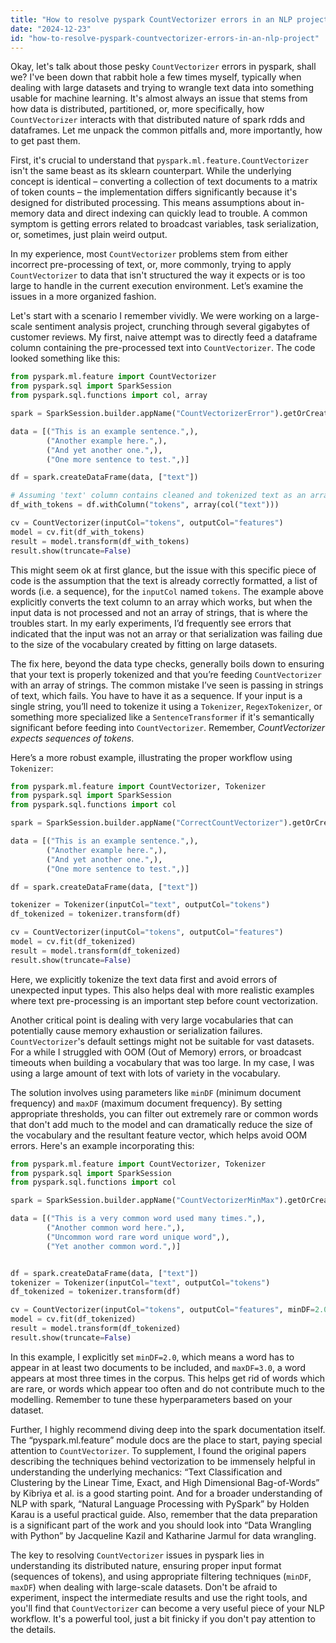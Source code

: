 ```yaml
---
title: "How to resolve pyspark CountVectorizer errors in an NLP project?"
date: "2024-12-23"
id: "how-to-resolve-pyspark-countvectorizer-errors-in-an-nlp-project"
---
```


Okay, let's talk about those pesky `CountVectorizer` errors in pyspark, shall we? I've been down that rabbit hole a few times myself, typically when dealing with large datasets and trying to wrangle text data into something usable for machine learning. It's almost always an issue that stems from how data is distributed, partitioned, or, more specifically, how `CountVectorizer` interacts with that distributed nature of spark rdds and dataframes. Let me unpack the common pitfalls and, more importantly, how to get past them.

First, it's crucial to understand that `pyspark.ml.feature.CountVectorizer` isn't the same beast as its sklearn counterpart. While the underlying concept is identical – converting a collection of text documents to a matrix of token counts – the implementation differs significantly because it's designed for distributed processing. This means assumptions about in-memory data and direct indexing can quickly lead to trouble. A common symptom is getting errors related to broadcast variables, task serialization, or, sometimes, just plain weird output.

In my experience, most `CountVectorizer` problems stem from either incorrect pre-processing of text, or, more commonly, trying to apply `CountVectorizer` to data that isn't structured the way it expects or is too large to handle in the current execution environment. Let’s examine the issues in a more organized fashion.

Let's start with a scenario I remember vividly. We were working on a large-scale sentiment analysis project, crunching through several gigabytes of customer reviews. My first, naive attempt was to directly feed a dataframe column containing the pre-processed text into `CountVectorizer`. The code looked something like this:

```python
from pyspark.ml.feature import CountVectorizer
from pyspark.sql import SparkSession
from pyspark.sql.functions import col, array

spark = SparkSession.builder.appName("CountVectorizerError").getOrCreate()

data = [("This is an example sentence.",),
        ("Another example here.",),
        ("And yet another one.",),
        ("One more sentence to test.",)]

df = spark.createDataFrame(data, ["text"])

# Assuming 'text' column contains cleaned and tokenized text as an array, example:
df_with_tokens = df.withColumn("tokens", array(col("text")))

cv = CountVectorizer(inputCol="tokens", outputCol="features")
model = cv.fit(df_with_tokens)
result = model.transform(df_with_tokens)
result.show(truncate=False)
```

This might seem ok at first glance, but the issue with this specific piece of code is the assumption that the text is already correctly formatted, a list of words (i.e. a sequence), for the `inputCol` named `tokens`. The example above explicitly converts the text column to an array which works, but when the input data is not processed and not an array of strings, that is where the troubles start. In my early experiments, I’d frequently see errors that indicated that the input was not an array or that serialization was failing due to the size of the vocabulary created by fitting on large datasets.

The fix here, beyond the data type checks, generally boils down to ensuring that your text is properly tokenized and that you’re feeding `CountVectorizer` with an array of strings. The common mistake I’ve seen is passing in strings of text, which fails. You have to have it as a sequence. If your input is a single string, you’ll need to tokenize it using a `Tokenizer`, `RegexTokenizer`, or something more specialized like a `SentenceTransformer` if it's semantically significant before feeding into `CountVectorizer`. Remember, *CountVectorizer expects sequences of tokens*.

Here’s a more robust example, illustrating the proper workflow using `Tokenizer`:

```python
from pyspark.ml.feature import CountVectorizer, Tokenizer
from pyspark.sql import SparkSession
from pyspark.sql.functions import col

spark = SparkSession.builder.appName("CorrectCountVectorizer").getOrCreate()

data = [("This is an example sentence.",),
        ("Another example here.",),
        ("And yet another one.",),
        ("One more sentence to test.",)]

df = spark.createDataFrame(data, ["text"])

tokenizer = Tokenizer(inputCol="text", outputCol="tokens")
df_tokenized = tokenizer.transform(df)

cv = CountVectorizer(inputCol="tokens", outputCol="features")
model = cv.fit(df_tokenized)
result = model.transform(df_tokenized)
result.show(truncate=False)

```

Here, we explicitly tokenize the text data first and avoid errors of unexpected input types. This also helps deal with more realistic examples where text pre-processing is an important step before count vectorization.

Another critical point is dealing with very large vocabularies that can potentially cause memory exhaustion or serialization failures. `CountVectorizer`'s default settings might not be suitable for vast datasets. For a while I struggled with OOM (Out of Memory) errors, or broadcast timeouts when building a vocabulary that was too large. In my case, I was using a large amount of text with lots of variety in the vocabulary.

The solution involves using parameters like `minDF` (minimum document frequency) and `maxDF` (maximum document frequency). By setting appropriate thresholds, you can filter out extremely rare or common words that don't add much to the model and can dramatically reduce the size of the vocabulary and the resultant feature vector, which helps avoid OOM errors. Here's an example incorporating this:

```python
from pyspark.ml.feature import CountVectorizer, Tokenizer
from pyspark.sql import SparkSession
from pyspark.sql.functions import col

spark = SparkSession.builder.appName("CountVectorizerMinMax").getOrCreate()

data = [("This is a very common word used many times.",),
        ("Another common word here.",),
        ("Uncommon word rare word unique word",),
        ("Yet another common word.",)]


df = spark.createDataFrame(data, ["text"])
tokenizer = Tokenizer(inputCol="text", outputCol="tokens")
df_tokenized = tokenizer.transform(df)

cv = CountVectorizer(inputCol="tokens", outputCol="features", minDF=2.0, maxDF=3.0)
model = cv.fit(df_tokenized)
result = model.transform(df_tokenized)
result.show(truncate=False)

```

In this example, I explicitly set `minDF=2.0`, which means a word has to appear in at least two documents to be included, and `maxDF=3.0`, a word appears at most three times in the corpus. This helps get rid of words which are rare, or words which appear too often and do not contribute much to the modelling. Remember to tune these hyperparameters based on your dataset.

Further, I highly recommend diving deep into the spark documentation itself. The “pyspark.ml.feature” module docs are the place to start, paying special attention to `CountVectorizer`. To supplement, I found the original papers describing the techniques behind vectorization to be immensely helpful in understanding the underlying mechanics: “Text Classification and Clustering by the Linear Time, Exact, and High Dimensional Bag-of-Words” by Kibriya et al. is a good starting point. And for a broader understanding of NLP with spark, “Natural Language Processing with PySpark” by Holden Karau is a useful practical guide. Also, remember that the data preparation is a significant part of the work and you should look into “Data Wrangling with Python” by Jacqueline Kazil and Katharine Jarmul for data wrangling.

The key to resolving `CountVectorizer` issues in pyspark lies in understanding its distributed nature, ensuring proper input format (sequences of tokens), and using appropriate filtering techniques (`minDF`, `maxDF`) when dealing with large-scale datasets. Don't be afraid to experiment, inspect the intermediate results and use the right tools, and you'll find that `CountVectorizer` can become a very useful piece of your NLP workflow. It's a powerful tool, just a bit finicky if you don't pay attention to the details.
